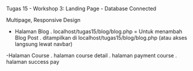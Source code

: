 Tugas 15 - Workshop 3: Landing Page - Database Connected

Multipage, Responsive Design

- Halaman Blog
  . localhost/tugas15/blog/blog.php = Untuk menambah Blog Post
  . ditampilkan di localhost/tugas15/blog/blog.php (atau akses langsung lewat navbar)

-Halaman Course
. halaman course detail
. halaman payment course
. halaman success pay
